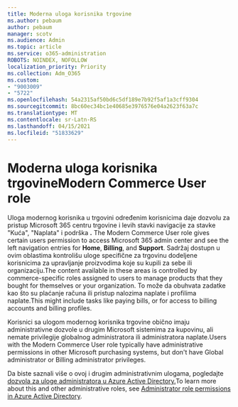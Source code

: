 ```yaml
---
title: Moderna uloga korisnika trgovine
ms.author: pebaum
author: pebaum
manager: scotv
ms.audience: Admin
ms.topic: article
ms.service: o365-administration
ROBOTS: NOINDEX, NOFOLLOW
localization_priority: Priority
ms.collection: Adm_O365
ms.custom:
- "9003009"
- "5722"
ms.openlocfilehash: 54a2315af50bd6c5df189e7b92f5af1a3cff9304
ms.sourcegitcommit: 8bc60ec34bc1e40685e3976576e04a2623f63a7c
ms.translationtype: MT
ms.contentlocale: sr-Latn-RS
ms.lasthandoff: 04/15/2021
ms.locfileid: "51833629"
---
```

# <a name="modern-commerce-user-role"></a><span data-ttu-id="e6a45-102">Moderna uloga korisnika trgovine</span><span class="sxs-lookup"><span data-stu-id="e6a45-102">Modern Commerce User role</span></span>

<span data-ttu-id="e6a45-103">Uloga modernog korisnika u trgovini određenim korisnicima daje dozvolu za pristup Microsoft 365 centru trgovine i levih stavki navigacije za stavke "Kuća", "Naplata" i podrška **.**  </span><span class="sxs-lookup"><span data-stu-id="e6a45-103">The Modern Commerce User role gives certain users permission to access Microsoft 365 admin center and see the left navigation entries for **Home**, **Billing**, and **Support**.</span></span> <span data-ttu-id="e6a45-104">Sadržaj dostupn u ovim oblastima kontrolišu uloge specifične za trgovinu dodeljene korisnicima za upravljanje proizvodima koje su kupili za sebe ili organizaciju.</span><span class="sxs-lookup"><span data-stu-id="e6a45-104">The content available in these areas is controlled by commerce-specific roles assigned to users to manage products that they bought for themselves or your organization.</span></span> <span data-ttu-id="e6a45-105">To može da obuhvata zadatke kao što su plaćanje računa ili pristup nalozima naplate i profilima naplate.</span><span class="sxs-lookup"><span data-stu-id="e6a45-105">This might include tasks like paying bills, or for access to billing accounts and billing profiles.</span></span>

<span data-ttu-id="e6a45-106">Korisnici sa ulogom modernog korisnika trgovine obično imaju administrativne dozvole u drugim Microsoft sistemima za kupovinu, ali nemate privilegije globalnog administratora ili administratora naplate.</span><span class="sxs-lookup"><span data-stu-id="e6a45-106">Users with the Modern Commerce User role typically have administrative permissions in other Microsoft purchasing systems, but don't have Global administrator or Billing administrator privileges.</span></span>

<span data-ttu-id="e6a45-107">Da biste saznali više o ovoj i drugim administrativnim ulogama, pogledajte [dozvola za uloge administratora u Azure Active Directory.](https://docs.microsoft.com/azure/active-directory/users-groups-roles/directory-assign-admin-roles#modern-commerce-administrator)</span><span class="sxs-lookup"><span data-stu-id="e6a45-107">To learn more about this and other administrative roles, see [Administrator role permissions in Azure Active Directory](https://docs.microsoft.com/azure/active-directory/users-groups-roles/directory-assign-admin-roles#modern-commerce-administrator).</span></span>